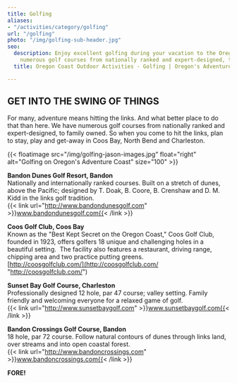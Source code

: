 ```yaml
---
title: Golfing
aliases:
- "/activities/category/golfing"
url: "/golfing"
photo: "/img/golfing-sub-header.jpg"
seo:
  description: Enjoy excellent golfing during your vacation to the Oregon Coast. Offering
    numerous golf courses from nationally ranked and expert-designed, to family owned.
  title: Oregon Coast Outdoor Activities - Golfing | Oregon's Adventure Coast

---
```

## GET INTO THE SWING OF THINGS

For many, adventure means hitting the links.  And what better place to do that than here.  We have numerous golf courses from nationally ranked and expert-designed, to family owned.  So when you come to hit the links, plan to stay, play and get-away in Coos Bay, North Bend and Charleston.

{{< floatimage src="/img/golfing-jason-images.jpg" float="right" alt="Golfing on Oregon's Adventure Coast" size="100" >}}

**Bandon Dunes Golf Resort, Bandon**  
Nationally and internationally ranked courses. Built on a stretch of dunes, above the Pacific; designed by T. Doak, B. Coore, B. Crenshaw and D. M. Kidd in the links golf tradition.  
{{< link url="http://www.bandondunesgolf.com" >}}www.bandondunesgolf.com{{< /link >}}

**Coos Golf Club, Coos Bay**  
Known as the "Best Kept Secret on the Oregon Coast," Coos Golf Club, founded in 1923, offers golfers 18 unique and challenging holes in a beautiful setting.  The facility also features a restaurant, driving range, chipping area and two practice putting greens.  
[http://coosgolfclub.com/](http://coosgolfclub.com/ "http://coosgolfclub.com/")

**Sunset Bay Golf Course, Charleston**  
Professionally designed 12 hole, par 47 course; valley setting. Family friendly and welcoming everyone for a relaxed game of golf.  
{{< link url="http://www.sunsetbaygolf.com" >}}www.sunsetbaygolf.com{{< /link >}}

**Bandon Crossings Golf Course, Bandon**  
18 hole, par 72 course. Follow natural contours of dunes through links land, over streams and into open coastal forest.  
{{< link url="http://www.bandoncrossings.com" >}}www.bandoncrossings.com{{< /link >}}

**FORE!**
